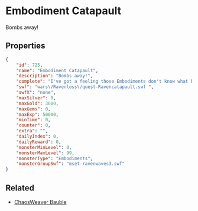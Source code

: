 # Embodiment Catapault

Bombs away!

## Properties

```json
{
    "id": 725,
    "name": "Embodiment Catapault",
    "description": "Bombs away!",
    "complete": "I've got a feeling those Embodiments don't know what hit them!",
    "swf": "wars\/Ravenloss\/quest-Ravencatapault.swf ",
    "swfX": "none",
    "maxSilver": 0,
    "maxGold": 3000,
    "maxGems": 0,
    "maxExp": 50000,
    "minTime": 0,
    "counter": 0,
    "extra": "",
    "dailyIndex": 0,
    "dailyReward": 0,
    "monsterMinLevel": 0,
    "monsterMaxLevel": 99,
    "monsterType": "Embodiments",
    "monsterGroupSwf": "mset-ravenwaves3.swf"
}
```

## Related

- [ChaosWeaver Bauble](../items/3712-chaosweaver-bauble.md)

